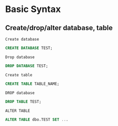 # Basic Syntax

## Create/drop/alter database, table

`Create database`

```sql
CREATE DATABASE TEST;
```

`Drop database`

```sql
DROP DATABASE TEST;
```

`Create table`

```sql
CREATE TABLE TABLE_NAME;
```

`DROP database`

```sql
DROP TABLE TEST;
```

`ALTER TABLE`

```sql
ALTER TABLE dbo.TEST SET ...
```
